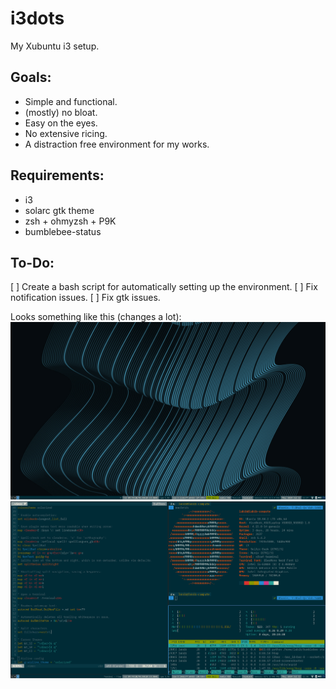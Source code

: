 # i3dots
My Xubuntu i3 setup.

## Goals:
+ Simple and functional.
+ (mostly) no bloat.
+ Easy on the eyes.
+ No extensive ricing.
+ A distraction free environment for my works.

## Requirements:
+ i3
+ solarc gtk theme
+ zsh + ohmyzsh + P9K
+ bumblebee-status

## To-Do:
[ ] Create a bash script for automatically setting up the environment.
[ ] Fix notification issues.
[ ] Fix gtk issues.

Looks something like this (changes a lot):
![Normal](scr1.png)
![Scrot](scr2.png)
